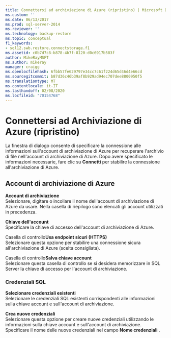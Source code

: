 ```yaml
---
title: Connettersi ad archiviazione di Azure (ripristino) | Microsoft Docs
ms.custom: ''
ms.date: 06/13/2017
ms.prod: sql-server-2014
ms.reviewer: ''
ms.technology: backup-restore
ms.topic: conceptual
f1_keywords:
- sql12.swb.restore.connectstorage.f1
ms.assetid: c0b7d7c8-b878-4b7f-8120-d0c6917b583f
author: MikeRayMSFT
ms.author: mikeray
manager: craigg
ms.openlocfilehash: 6fbb57fe629797e34cc7c61f224d65d46d4e66cd
ms.sourcegitcommit: b87d36c46b39af8b929ad94ec707dee8800950f5
ms.translationtype: MT
ms.contentlocale: it-IT
ms.lasthandoff: 02/08/2020
ms.locfileid: "70154768"
---
```

# <a name="connect-to-azure-storage-restore"></a>Connettersi ad Archiviazione di Azure (ripristino)
  La finestra di dialogo consente di specificare la connessione alle informazioni sull'account di archiviazione di Azure per recuperare l'archivio di file nell'account di archiviazione di Azure. Dopo avere specificato le informazioni necessarie, fare clic su **Connetti** per stabilire la connessione all'archiviazione di Azure.  
  
## <a name="azure-storage-account"></a>Account di archiviazione di Azure  
 **Account di archiviazione**  
 Selezionare, digitare o incollare il nome dell'account di archiviazione di Azure da usare. Nella casella di riepilogo sono elencati gli account utilizzati in precedenza.  
  
 **Chiave dell'account**  
 Specificare la chiave di accesso dell'account di archiviazione di Azure.  
  
 Casella di controllo**Usa endpoint sicuri (HTTPS)**  
 Selezionare questa opzione per stabilire una connessione sicura all'archiviazione di Azure (scelta consigliata).  
  
 Casella di controllo**Salva chiave account**  
 Selezionare questa casella di controllo se si desidera memorizzare in SQL Server la chiave di accesso per l'account di archiviazione.  
  
### <a name="sql-credential"></a>Credenziali SQL  
 **Selezionare credenziali esistenti**  
 Selezionare le credenziali SQL esistenti corrispondenti alle informazioni sulla chiave account e sull'account di archiviazione.  
  
 **Crea nuove credenziali**  
 Selezionare questa opzione per creare nuove credenziali utilizzando le informazioni sulla chiave account e sull'account di archiviazione. Specificare il nome delle nuove credenziali nel campo **Nome credenziali** .  
  
  
